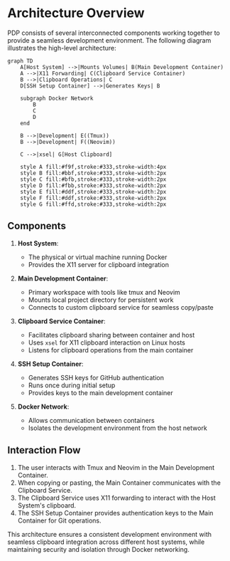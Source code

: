 # Architecture Overview

PDP consists of several interconnected components working together to provide a seamless development environment. The following diagram illustrates the high-level architecture:

```mermaid
graph TD
    A[Host System] -->|Mounts Volumes| B(Main Development Container)
    A -->|X11 Forwarding| C(Clipboard Service Container)
    B -->|Clipboard Operations| C
    D[SSH Setup Container] -->|Generates Keys| B
    
    subgraph Docker Network
        B
        C
        D
    end
    
    B -->|Development| E((Tmux))
    B -->|Development| F((Neovim))
    
    C -->|xsel| G[Host Clipboard]
    
    style A fill:#f9f,stroke:#333,stroke-width:4px
    style B fill:#bbf,stroke:#333,stroke-width:2px
    style C fill:#bfb,stroke:#333,stroke-width:2px
    style D fill:#fbb,stroke:#333,stroke-width:2px
    style E fill:#ddf,stroke:#333,stroke-width:2px
    style F fill:#ddf,stroke:#333,stroke-width:2px
    style G fill:#ffd,stroke:#333,stroke-width:2px
```

## Components

1. **Host System**: 
   - The physical or virtual machine running Docker
   - Provides the X11 server for clipboard integration

2. **Main Development Container**: 
   - Primary workspace with tools like tmux and Neovim
   - Mounts local project directory for persistent work
   - Connects to custom clipboard service for seamless copy/paste

3. **Clipboard Service Container**: 
   - Facilitates clipboard sharing between container and host
   - Uses `xsel` for X11 clipboard interaction on Linux hosts
   - Listens for clipboard operations from the main container

4. **SSH Setup Container**: 
   - Generates SSH keys for GitHub authentication
   - Runs once during initial setup
   - Provides keys to the main development container

5. **Docker Network**:
   - Allows communication between containers
   - Isolates the development environment from the host network

## Interaction Flow

1. The user interacts with Tmux and Neovim in the Main Development Container.
2. When copying or pasting, the Main Container communicates with the Clipboard Service.
3. The Clipboard Service uses X11 forwarding to interact with the Host System's clipboard.
4. The SSH Setup Container provides authentication keys to the Main Container for Git operations.

This architecture ensures a consistent development environment with seamless clipboard integration across different host systems, while maintaining security and isolation through Docker networking.
